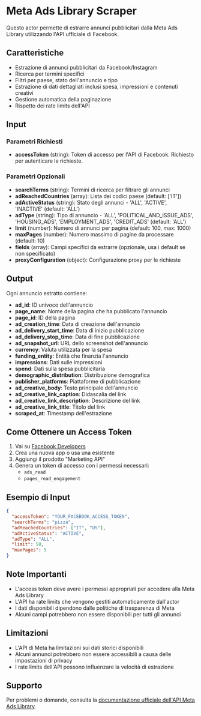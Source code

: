 # Meta Ads Library Scraper

Questo actor permette di estrarre annunci pubblicitari dalla Meta Ads Library utilizzando l'API ufficiale di Facebook.

## Caratteristiche

- Estrazione di annunci pubblicitari da Facebook/Instagram
- Ricerca per termini specifici
- Filtri per paese, stato dell'annuncio e tipo
- Estrazione di dati dettagliati inclusi spesa, impressioni e contenuti creativi
- Gestione automatica della paginazione
- Rispetto dei rate limits dell'API

## Input

### Parametri Richiesti

- **accessToken** (string): Token di accesso per l'API di Facebook. Richiesto per autenticare le richieste.

### Parametri Opzionali

- **searchTerms** (string): Termini di ricerca per filtrare gli annunci
- **adReachedCountries** (array): Lista dei codici paese (default: ['IT'])
- **adActiveStatus** (string): Stato degli annunci - 'ALL', 'ACTIVE', 'INACTIVE' (default: 'ALL')
- **adType** (string): Tipo di annuncio - 'ALL', 'POLITICAL_AND_ISSUE_ADS', 'HOUSING_ADS', 'EMPLOYMENT_ADS', 'CREDIT_ADS' (default: 'ALL')
- **limit** (number): Numero di annunci per pagina (default: 100, max: 1000)
- **maxPages** (number): Numero massimo di pagine da processare (default: 10)
- **fields** (array): Campi specifici da estrarre (opzionale, usa i default se non specificato)
- **proxyConfiguration** (object): Configurazione proxy per le richieste

## Output

Ogni annuncio estratto contiene:

- **ad_id**: ID univoco dell'annuncio
- **page_name**: Nome della pagina che ha pubblicato l'annuncio
- **page_id**: ID della pagina
- **ad_creation_time**: Data di creazione dell'annuncio
- **ad_delivery_start_time**: Data di inizio pubblicazione
- **ad_delivery_stop_time**: Data di fine pubblicazione
- **ad_snapshot_url**: URL dello screenshot dell'annuncio
- **currency**: Valuta utilizzata per la spesa
- **funding_entity**: Entità che finanzia l'annuncio
- **impressions**: Dati sulle impressioni
- **spend**: Dati sulla spesa pubblicitaria
- **demographic_distribution**: Distribuzione demografica
- **publisher_platforms**: Piattaforme di pubblicazione
- **ad_creative_body**: Testo principale dell'annuncio
- **ad_creative_link_caption**: Didascalia del link
- **ad_creative_link_description**: Descrizione del link
- **ad_creative_link_title**: Titolo del link
- **scraped_at**: Timestamp dell'estrazione

## Come Ottenere un Access Token

1. Vai su [Facebook Developers](https://developers.facebook.com/)
2. Crea una nuova app o usa una esistente
3. Aggiungi il prodotto "Marketing API"
4. Genera un token di accesso con i permessi necessari:
   - `ads_read`
   - `pages_read_engagement`

## Esempio di Input

```json
{
  "accessToken": "YOUR_FACEBOOK_ACCESS_TOKEN",
  "searchTerms": "pizza",
  "adReachedCountries": ["IT", "US"],
  "adActiveStatus": "ACTIVE",
  "adType": "ALL",
  "limit": 50,
  "maxPages": 5
}
```

## Note Importanti

- L'access token deve avere i permessi appropriati per accedere alla Meta Ads Library
- L'API ha rate limits che vengono gestiti automaticamente dall'actor
- I dati disponibili dipendono dalle politiche di trasparenza di Meta
- Alcuni campi potrebbero non essere disponibili per tutti gli annunci

## Limitazioni

- L'API di Meta ha limitazioni sui dati storici disponibili
- Alcuni annunci potrebbero non essere accessibili a causa delle impostazioni di privacy
- I rate limits dell'API possono influenzare la velocità di estrazione

## Supporto

Per problemi o domande, consulta la [documentazione ufficiale dell'API Meta Ads Library](https://developers.facebook.com/docs/marketing-api/reference/ads-archive/).